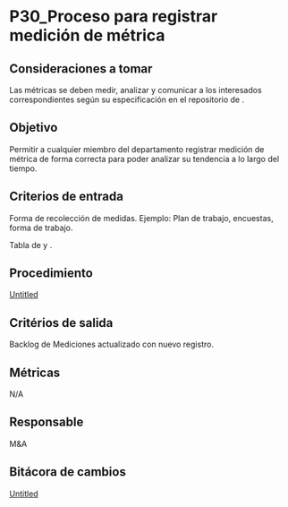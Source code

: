 # P30_Proceso para registrar medición de métrica

## **Consideraciones a tomar**

Las métricas se deben medir, analizar y comunicar a los interesados correspondientes según su especificación en el repositorio de [](../../Repositorio%20de%20me%CC%81tricas%20a5949ddaac054f92bc72fbb179820242/Me%CC%81tricas%205e76e247de104442b463068db4242266.csv) .

## **Objetivo**

Permitir a cualquier miembro del departamento registrar medición de métrica de forma correcta para poder analizar su tendencia a lo largo del tiempo.

## **Criterios de entrada**

Forma de recolección de medidas. Ejemplo: Plan de trabajo, encuestas, forma de trabajo.

Tabla de [](../../Repositorio%20de%20me%CC%81tricas%20a5949ddaac054f92bc72fbb179820242/Me%CC%81tricas%205e76e247de104442b463068db4242266.csv)  y [](../../Repositorio%20de%20me%CC%81tricas%20a5949ddaac054f92bc72fbb179820242/Mediciones%20d31191e6d1ef4ac7a55c5fbc6b85aa2e.csv).

## **Procedimiento**

[Untitled](P30_Proceso%20para%20registrar%20medicio%CC%81n%20de%20me%CC%81trica%209fd6387eed6245e6a378148851a19daa/Untitled%20Database%20c7510cf86cbc4f4ebecad39ca6390841.csv)

## **Critérios de salida**

Backlog de Mediciones actualizado con nuevo registro.

## **Métricas**

N/A

## **Responsable**

M&A

## Bitácora de cambios

[Untitled](P30_Proceso%20para%20registrar%20medicio%CC%81n%20de%20me%CC%81trica%209fd6387eed6245e6a378148851a19daa/Untitled%20Database%203b817bbe05b04f2e832218b087108638.csv)